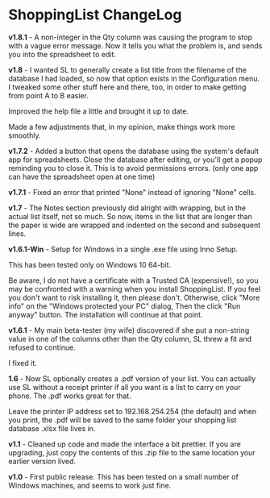 # ShoppingList ChangeLog

**v1.8.1** - A non-integer in the Qty column was causing the program to stop with a vague error message.  Now it tells you what the problem is, and sends you into the spreadsheet to edit.

**v1.8** - I wanted SL to generally create a list title from the filename of the database I had loaded, so now that option exists in the Configuration menu.  I tweaked some other stuff here and there, too, in order to make getting from point A to B easier.

Improved the help file a little and brought it up to date.

Made a few adjustments that, in my opinion, make things work more smoothly.

**v1.7.2** - Added a button that opens the database using the system's default app for spreadsheets. Close the database after editing, or you'll get a popup reminding you to close it. This is to avoid permissions errors. (only one app can have the spreadsheet open at one time)

**v1.7.1** - Fixed an error that printed "None" instead of ignoring "None" cells.

**v1.7** - The Notes section previously did alright with wrapping, but in the actual list itself, not so much. So now, items in the list that are longer than the paper is wide are wrapped and indented on the second and subsequent lines.

**v1.6.1-Win** - Setup for Windows in a single .exe file using Inno Setup.

This has been tested only on Windows 10 64-bit.

Be aware, I do not have a certificate with a Trusted CA (expensive!), so you may be confronted with a warning when you install ShoppingList. If you feel you don't want to risk installing it, then please don't. Otherwise, click "More info" on the "Windows protected your PC" dialog, Then the click "Run anyway" button. The installation will continue at that point.

**v1.6.1** - My main beta-tester (my wife) discovered if she put a non-string value in one of the columns other than the Qty column, SL threw a fit and refused to continue.

I fixed it.

**1.6** - Now SL optionally creates a .pdf version of your list. You can actually use SL without a receipt printer if all you want is a list to carry on your phone. The .pdf works great for that.

Leave the printer IP address set to 192.168.254.254 (the default) and when you print, the .pdf will be saved to the same folder your shopping list database .xlsx file lives in.

**v1.1** - Cleaned up code and made the interface a bit prettier.
If you are upgrading, just copy the contents of this .zip file to the same location your earlier version lived.

**v1.0** - First public release.  This has been tested on a small number of Windows machines, and seems to work just fine.